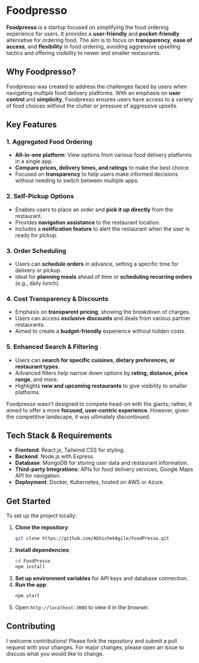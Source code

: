 # Foodpresso

**Foodpresso** is a startup focused on simplifying the food ordering experience for users. It provides a **user-friendly** and **pocket-friendly** alternative for ordering food. The aim is to focus on **transparency**, **ease of access**, and **flexibility** in food ordering, avoiding aggressive upselling tactics and offering visibility to newer and smaller restaurants.

## Why Foodpresso?
Foodpresso was created to address the challenges faced by users when navigating multiple food delivery platforms. With an emphasis on **user control** and **simplicity**, Foodpresso ensures users have access to a variety of food choices without the clutter or pressure of aggressive upsells.

## Key Features

### 1. Aggregated Food Ordering
- **All-in-one platform**: View options from various food delivery platforms in a single app.
- **Compare prices, delivery times, and ratings** to make the best choice.
- Focused on **transparency** to help users make informed decisions without needing to switch between multiple apps.

### 2. Self-Pickup Options
- Enables users to place an order and **pick it up directly** from the restaurant.
- Provides **navigation assistance** to the restaurant location.
- Includes a **notification feature** to alert the restaurant when the user is ready for pickup.

### 3. Order Scheduling
- Users can **schedule orders** in advance, setting a specific time for delivery or pickup.
- Ideal for **planning meals** ahead of time or **scheduling recurring orders** (e.g., daily lunch).

### 4. Cost Transparency & Discounts
- Emphasis on **transparent pricing**, showing the breakdown of charges.
- Users can access **exclusive discounts** and deals from various partner restaurants.
- Aimed to create a **budget-friendly** experience without hidden costs.

### 5. Enhanced Search & Filtering
- Users can **search for specific cuisines, dietary preferences, or restaurant types**.
- Advanced filters help narrow down options by **rating, distance, price range**, and more.
- Highlights **new and upcoming restaurants** to give visibility to smaller platforms.

Foodpresso wasn’t designed to compete head-on with the giants; rather, it aimed to offer a more **focused, user-centric experience**. However, given the competitive landscape, it was ultimately discontinued.

## Tech Stack & Requirements
- **Frontend**: React.js, Tailwind CSS for styling.
- **Backend**: Node.js with Express.
- **Database**: MongoDB for storing user data and restaurant information.
- **Third-party Integrations**: APIs for food delivery services, Google Maps API for navigation.
- **Deployment**: Docker, Kubernetes, hosted on AWS or Azure.

## Get Started
To set up the project locally:

1. **Clone the repository**:
   ```bash
   git clone https://github.com/AbhishekAgile/FoodPresso.git
   ```
2. **Install dependencies**:
   ```bash
   cd FoodPresso
   npm install
   ```
3. **Set up environment variables** for API keys and database connection.
4. **Run the app**:
   ```bash
   npm start
   ```
5. Open `http://localhost:3000` to view it in the browser.

## Contributing
I welcome contributions! Please fork the repository and submit a pull request with your changes. For major changes, please open an issue to discuss what you would like to change.
